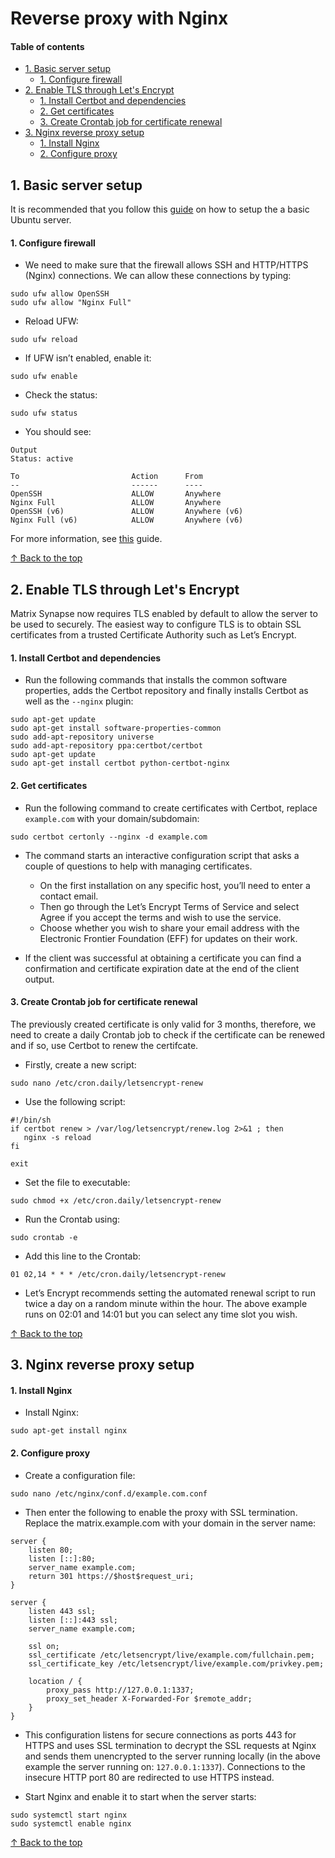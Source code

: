 # Reverse proxy with Nginx

#### Table of contents

* [1. Basic server setup](#1-basic-server-setup)
    * [1. Configure firewall](#1-configure-firewall)
* [2. Enable TLS through Let's Encrypt](#2-enable-tls-through-lets-encrypt)
    * [1. Install Certbot and dependencies](#1-install-certbot-and-dependencies)
    * [2. Get certificates](#2-get-certificates)
    * [3. Create Crontab job for certificate renewal](#3-create-crontab-job-for-certificate-renewal)
* [3. Nginx reverse proxy setup](#3-nginx-reverse-proxy-setup)
    * [1. Install Nginx](#1-install-nginx)
    * [2. Configure proxy](#2-configure-proxy)

## 1. Basic server setup

It is recommended that you follow this [guide](/ubuntu/initial-server-setup/README.md) on how to setup the a basic Ubuntu server.

#### 1. Configure firewall

* We need to make sure that the firewall allows SSH and HTTP/HTTPS (Nginx) connections. We can allow these connections by typing:
```shell script
sudo ufw allow OpenSSH
sudo ufw allow "Nginx Full"
```

* Reload UFW:
```shell script
sudo ufw reload
```

* If UFW isn’t enabled, enable it:
```shell script
sudo ufw enable
```

* Check the status:
```shell script
sudo ufw status
```

* You should see:
```shell script
Output
Status: active

To                         Action      From
--                         ------      ----
OpenSSH                    ALLOW       Anywhere                  
Nginx Full                 ALLOW       Anywhere                 
OpenSSH (v6)               ALLOW       Anywhere (v6)             
Nginx Full (v6)            ALLOW       Anywhere (v6)
```

For more information, see [this](https://www.digitalocean.com/community/tutorials/initial-server-setup-with-ubuntu-16-04) guide.

[&#8593; Back to the top](#table-of-contents)

## 2. Enable TLS through Let's Encrypt

Matrix Synapse now requires TLS enabled by default to allow the server to be used to securely. The easiest way to configure TLS is to obtain SSL certificates from a trusted Certificate Authority such as Let’s Encrypt.

#### 1. Install Certbot and dependencies

* Run the following commands that installs the common software properties, adds the Certbot repository and finally installs Certbot as well as the `--nginx` plugin:
```shell script
sudo apt-get update
sudo apt-get install software-properties-common
sudo add-apt-repository universe
sudo add-apt-repository ppa:certbot/certbot
sudo apt-get update
sudo apt-get install certbot python-certbot-nginx
```

#### 2. Get certificates

* Run the following command to create certificates with Certbot, replace `example.com` with your domain/subdomain:
```shell script
sudo certbot certonly --nginx -d example.com
```

* The command starts an interactive configuration script that asks a couple of questions to help with managing certificates.
    * On the first installation on any specific host, you’ll need to enter a contact email.
    * Then go through the Let’s Encrypt Terms of Service and select Agree if you accept the terms and wish to use the service.
    * Choose whether you wish to share your email address with the Electronic Frontier Foundation (EFF) for updates on their work.
  
* If the client was successful at obtaining a certificate you can find a confirmation and certificate expiration date at the end of the client output.

#### 3. Create Crontab job for certificate renewal

The previously created certificate is only valid for 3 months, therefore, we need to create a daily Crontab job to check if the certificate can be renewed and if so, use Certbot to renew the certifcate.

* Firstly, create a new script:
```shell script
sudo nano /etc/cron.daily/letsencrypt-renew
``` 

* Use the following script:
```shell script
#!/bin/sh
if certbot renew > /var/log/letsencrypt/renew.log 2>&1 ; then
   nginx -s reload
fi

exit
```

* Set the file to executable:
```shell script
sudo chmod +x /etc/cron.daily/letsencrypt-renew
```

* Run the Crontab using:
```shell script
sudo crontab -e
```

* Add this line to the Crontab:
```
01 02,14 * * * /etc/cron.daily/letsencrypt-renew
```

* Let’s Encrypt recommends setting the automated renewal script to run twice a day on a random minute within the hour. The above example runs on 02:01 and 14:01 but you can select any time slot you wish.

[&#8593; Back to the top](#table-of-contents)

## 3. Nginx reverse proxy setup

#### 1. Install Nginx

* Install Nginx:
```shell script
sudo apt-get install nginx
```

#### 2. Configure proxy

* Create a configuration file:
```shell script
sudo nano /etc/nginx/conf.d/example.com.conf
```

* Then enter the following to enable the proxy with SSL termination. Replace the matrix.example.com with your domain in the server name:
```
server {
    listen 80;
	listen [::]:80;
    server_name example.com;
    return 301 https://$host$request_uri;
}

server {
    listen 443 ssl;
    listen [::]:443 ssl;
    server_name example.com;

    ssl on;
    ssl_certificate /etc/letsencrypt/live/example.com/fullchain.pem;
    ssl_certificate_key /etc/letsencrypt/live/example.com/privkey.pem;

    location / {
        proxy_pass http://127.0.0.1:1337;
        proxy_set_header X-Forwarded-For $remote_addr;
    }
}
```

* This configuration listens for secure connections as ports 443 for HTTPS and uses SSL termination to decrypt the SSL requests at Nginx and sends them unencrypted to the server running locally (in the above example the server running on: `127.0.0.1:1337`). Connections to the insecure HTTP port 80 are redirected to use HTTPS instead.

* Start Nginx and enable it to start when the server starts:
```shell script
sudo systemctl start nginx
sudo systemctl enable nginx
```

[&#8593; Back to the top](#table-of-contents)
